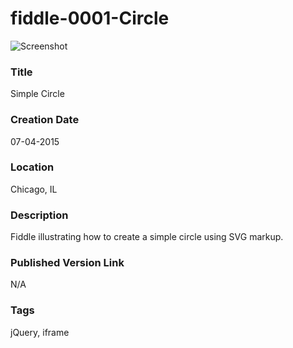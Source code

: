 fiddle-0001-Circle
======

![Screenshot](screenshot.png)


### Title

Simple Circle


### Creation Date

07-04-2015


### Location

Chicago, IL


### Description

Fiddle illustrating how to create a simple circle using SVG markup.


### Published Version Link

N/A


### Tags

jQuery, iframe

